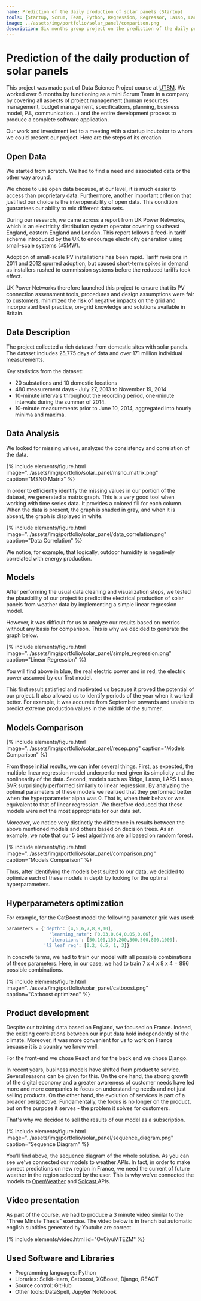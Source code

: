 ```yaml
---
name: Prediction of the daily production of solar panels (Startup)
tools: [Startup, Scrum, Team, Python, Regression, Regressor, Lasso, Lars, XGboost, LightGBM, Neural Networks, Elastic Net, Kernel Ridge, Catboost]
image: ../assets/img/portfolio/solar_panel/comparison.png
description: Six months group project on the prediction of the daily production of solar panels which gave rise to the beginnings of a startup.
---
```


# Prediction of the daily production of solar panels

This project was made part of Data Science Project course at <a href="https://www.utbm.fr/" target="_blank" rel="noopener noreferrer">UTBM</a>. We worked over 6 months by functioning as a mini Scrum Team in a company by covering all aspects of project management (human resources management, budget management, specifications, planning, business model, P.I., communication...) and the entire development process to produce a complete software application.

Our work and investment led to a meeting with a startup incubator to whom we could present our project. Here are the steps of its creation.

## Open Data

We started from scratch. We had to find a need and associated data or the other way around. 

We chose to use open data because, at our level, it is much easier to access than proprietary data. Furthermore, another important criterion that justified our choice is the interoperability of open data. This condition guarantees our ability to mix different data sets. 

During our research, we came across a report from UK Power Networks, which is an electricity distribution system operator covering southeast England, eastern England and London. This report follows a feed-in tariff scheme introduced by the UK to encourage electricity generation using small-scale systems (≤5MW).

Adoption of small-scale PV installations has been rapid. Tariff revisions in 2011 and 2012 spurred adoption, but caused short-term spikes in demand as installers rushed to commission systems before the reduced tariffs took effect.

UK Power Networks therefore launched this project to ensure that its PV connection assessment tools, procedures and design assumptions were fair to customers, minimized the risk of negative impacts on the grid and incorporated best practice, on-grid knowledge and solutions available in Britain.

## Data Description

The project collected a rich dataset from domestic sites with solar panels. The dataset includes 25,775 days of data and over 171 million individual measurements.

Key statistics from the dataset:
- 20 substations and 10 domestic locations
- 480 measurement days - July 27, 2013 to November 19, 2014
- 10-minute intervals throughout the recording period, one-minute intervals during the summer of 2014.
- 10-minute measurements prior to June 10, 2014, aggregated into hourly minima and maxima.

## Data Analysis

We looked for missing values, analyzed the consistency and correlation of the data. 

{% include elements/figure.html image="../assets/img/portfolio/solar_panel/msno_matrix.png" caption="MSNO Matrix" %}

In order to efficiently identify the missing values in our portion of the dataset, we generated a matrix graph. This is a very good tool when working with time series data. It provides a colored fill for each column. When the data is present, the graph is shaded in gray, and when it is absent, the graph is displayed in white. 

{% include elements/figure.html image="../assets/img/portfolio/solar_panel/data_correlation.png" caption="Data Correlation" %}

We notice, for example, that logically, outdoor humidity is negatively correlated with energy production. 

## Models

After performing the usual data cleaning and visualization steps, we tested the plausibility of our project to predict the electrical production of solar panels from weather data by implementing a simple linear regression model. 

However, it was difficult for us to analyze our results based on metrics without any basis for comparison. This is why we decided to generate the graph below.

{% include elements/figure.html image="../assets/img/portfolio/solar_panel/simple_regression.png" caption="Linear Regression" %}

You will find above in blue, the real electric power and in red, the electric power assumed by our first model.

This first result satisfied and motivated us because it proved the potential of our project. It also allowed us to identify periods of the year when it worked better. For example, it was accurate from September onwards and unable to predict extreme production values in the middle of the summer. 


## Models Comparison

{% include elements/figure.html image="../assets/img/portfolio/solar_panel/recep.png" caption="Models Comparison" %}

From these initial results, we can infer several things. 
First, as expected, the multiple linear regression model underperformed given its simplicity and the nonlinearity of the data. 
Second, models such as Ridge, Lasso, LARS Lasso, SVR surprisingly performed similarly to linear regression. By analyzing the optimal parameters of these models we realized that they performed better when the hyperparameter alpha was 0. That is, when their behavior was equivalent to that of linear regression.
We therefore deduced that these models were not the most appropriate for our data set. 

Moreover, we notice very distinctly the difference in results between the above mentioned models and others based on decision trees. As an example, we note that our 5 best algorithms are all based on random forest. 

{% include elements/figure.html image="../assets/img/portfolio/solar_panel/comparison.png" caption="Models Comparison" %}

Thus, after identifying the models best suited to our data, we decided to optimize each of these models in depth by looking for the optimal hyperparameters.


## Hyperparameters optimization

For example, for the CatBoost model the following parameter grid was used:

```python
parameters = {'depth': [4,5,6,7,8,9,10],
                'learning_rate': [0.03,0.04,0.05,0.06],
                'iterations': [50,100,150,200,300,500,800,1000],
              'l2_leaf_reg': [0.2, 0.5, 1, 3]}
```
In concrete terms, we had to train our model with all possible combinations of these parameters. Here, in our case, we had to train 7 x 4 x 8 x 4 = 896 possible combinations.

{% include elements/figure.html image="../assets/img/portfolio/solar_panel/catboost.png" caption="Catboost optimized" %}

## Product development

Despite our training data based on England, we focused on France. Indeed, the existing correlations between our input data hold independently of the climate. Moreover, it was more convenient for us to work on France because it is a country we know well.

For the front-end we chose React and for the back end we chose Django.

In recent years, business models have shifted from product to service. Several reasons can be given for this. On the one hand, the strong growth of the digital economy and a greater awareness of customer needs have led more and more companies to focus on understanding needs and not just selling products.  On the other hand, the evolution of services is part of a broader perspective. Fundamentally, the focus is no longer on the product, but on the purpose it serves - the problem it solves for customers.

That's why we decided to sell the results of our model as a subscription.

{% include elements/figure.html image="../assets/img/portfolio/solar_panel/sequence_diagram.png" caption="Sequence Diagram" %}

You'll find above, the sequence diagram of the whole solution. As you can see we've connected our models to weather APIs. In fact, in order to make correct predictions on new region in France, we need the current of future weather in the region selected by the user. This is why we've connected the models to <a href="https://openweathermap.org/" target="_blank" rel="noopener noreferrer">OpenWeather</a> and <a href="https://solcast.com/" target="_blank" rel="noopener noreferrer">Solcast </a> APIs.

## Video presentation 

As part of the course, we had to produce a 3 minute video similar to the "Three Minute Thesis" exercise. The video below is in french but automatic english subtitles generated by Youtube are correct. 

{% include elements/video.html id="Ov0iyuMTEZM" %}

## Used Software and Libraries
- Programming languages: Python
- Libraries: Scikit-learn, Catboost, XGBoost, Django, REACT 
- Source control: GitHub
- Other tools: DataSpell, Jupyter Notebook
